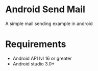 # Android Send Mail

A simple mail sending example in android

# Requirements

- Android API lvl 16 or greater
- Android studio 3.0+